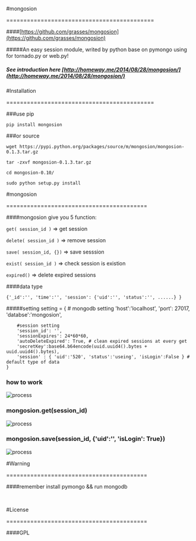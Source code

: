 #mongosion

===========================================


####[https://github.com/grasses/mongosion](https://github.com/grasses/mongosion)


#####An easy session module, writed by python base on pymongo using for tornado.py or web.py!

##### See introduction here [http://homeway.me/2014/08/28/mongosion/](http://homeway.me/2014/08/28/mongosion/)

#Installation

===========================================

###use pip
 
	pip install mongosion
	
###or source

	wget https://pypi.python.org/packages/source/m/mongosion/mongosion-0.1.3.tar.gz

	tar -zxvf mongosion-0.1.3.tar.gz
	
	cd mongosion-0.10/
	
	sudo python setup.py install
	
#mongosion


=========================================

####mongosion give you 5 function: 
	
`get( session_id )`  => get session

`delete( session_id )`  => remove session
	
`save( session_id, {})` => save sesssion
	
`exist( session_id )` => check session is existion

`expired()` => delete expired sessions


####data type 

	{'_id':'', 'time':'', 'session': {'uid':'', 'status':'', ......} } 

#####setting
	setting = {
    	# mongodb setting
    	'host':'localhost',
    	'port': 27017,
    	'databse':'mongosion',
    	
    	#session setting
    	'session_id': '',
    	'sessionExpires': 24*60*60,
    	'autoDeleteExpired': True, # clean expired sessions at every get 
    	'secretKey':base64.b64encode(uuid.uuid4().bytes + uuid.uuid4().bytes),
    	'session' : { 'uid':'520', 'status':'useing', 'isLogin':False } # default type of data
	}

### how to work

![process](http://xiaocao.u.qiniudn.com/image/mongsosionProcessSession.png)

### mongosion.get(session_id)

![process](http://xiaocao.u.qiniudn.com/image/mongsosionGetSession.png)

### mongosion.save(session_id, {'uid':'', 'isLogin': True})

![process](http://xiaocao.u.qiniudn.com/image/mongsosionSaveSession.png)

#Warning

=========================================

####remember install pymongo && run mongodb

<br>

#License
 

=========================================
 
 
####GPL
 
 
 
